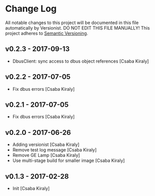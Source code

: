 # Change Log

All notable changes to this project will be documented in this file
automatically by Versionist. DO NOT EDIT THIS FILE MANUALLY!
This project adheres to [Semantic Versioning](http://semver.org/).

## v0.2.3 - 2017-09-13

* DbusClient: sync access to dbus object references [Csaba Kiraly]

## v0.2.2 - 2017-07-05

* Fix dbus errors [Csaba Kiraly]

## v0.2.1 - 2017-07-05

* Fix dbus errors [Csaba Kiraly]

## v0.2.0 - 2017-06-26

* Adding versionist [Csaba Kiraly]
* Remove test log message [Csaba Kiraly]
* Remove GE Lamp [Csaba Kiraly]
* Use multi-stage build for smaller image [Csaba Kiraly]

## v0.1.3 - 2017-02-28

* Init [Csaba Kiraly]
